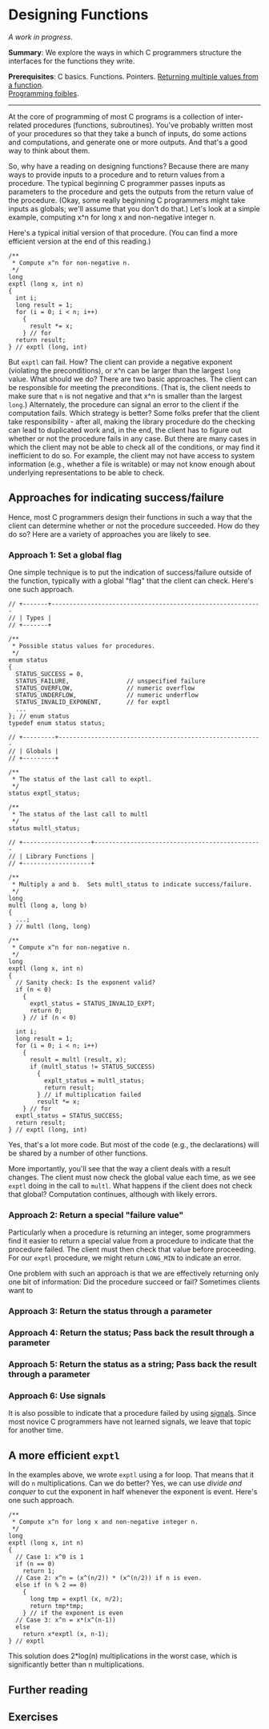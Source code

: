 Designing Functions
===================

*A work in progress.*

**Summary**: We explore the ways in which C programmers structure the
interfaces for the functions they write.

**Prerequisites**: C basics.  Functions. Pointers. 
[Returning multiple values from a function](multiple-return-values.html).  
[Programming foibles](foibles.html).

- - -

At the core of programming of most C programs is a collection of
inter-related procedures (functions, subroutines).  You've probably
written most of your procedures so that they take a bunch of inputs,
do some actions and computations, and generate one or more outputs.
And that's a good way to think about them.

So, why have a reading on designing functions?  Because there are many
ways to provide inputs to a procedure and to return values from a 
procedure.  The typical beginning C programmer passes inputs as 
parameters to the procedure and gets the outputs from the return
value of the procedure.  (Okay, some really beginning C programmers
might take inputs as globals; we'll assume that you don't do that.)
Let's look at a simple example, computing x^n for long x and non-negative
integer n.

Here's a typical initial version of that procedure.  (You can find a more
efficient version at the end of this reading.)

    /**
     * Compute x^n for non-negative n.
     */
    long
    exptl (long x, int n)
    {
      int i;
      long result = 1;
      for (i = 0; i < n; i++) 
        {
          result *= x;
        } // for
      return result;
    } // exptl (long, int)

But `exptl` can fail.  How?  The client can provide a negative exponent
(violating the preconditions), or x^n can be larger than the largest
`long` value.  What should we do?  There are two basic approaches. The
client can be responsible for meeting the preconditions. (That is, the
client needs to make sure that `n` is not negative and that x^n is
smaller than the largest `long`.)  Alternately, the procedure can signal
an error to the client if the computation fails.  Which strategy is better?
Some folks prefer that the client take responsibility - after all, making
the library procedure do the checking can lead to duplicated work and,
in the end, the client has to figure out whether or not the procedure fails
in any case.  But there are many cases in which the client may not be able
to check all of the conditions, or may find it inefficient to do so.  For
example, the client may not have access to system information (e.g., whether
a file is writable) or may not know enough about underlying representations
to be able to check.

Approaches for indicating success/failure
-----------------------------------------
Hence, most C programmers design their functions in such a way that the
client can determine whether or not the procedure succeeded.  How do they
do so?  Here are a variety of approaches you are likely to see.

### Approach 1: Set a global flag

One simple technique is to put the indication of success/failure outside
of the function, typically with a global "flag" that the client can check.
Here's one such approach.

    // +-------+-----------------------------------------------------------
    // | Types |
    // +-------+

    /**
     * Possible status values for procedures.
     */
    enum status
    { 
      STATUS_SUCCESS = 0,
      STATUS_FAILURE,                // unspecified failure
      STATUS_OVERFLOW,               // numeric overflow
      STATUS_UNDERFLOW,              // numeric underflow
      STATUS_INVALID_EXPONENT,       // for exptl
      ...
    }; // enum status
    typedef enum status status;

    // +---------+---------------------------------------------------------
    // | Globals |
    // +---------+

    /**
     * The status of the last call to exptl.
     */
    status exptl_status;

    /**
     * The status of the last call to multl
     */
    status multl_status;

    // +-------------------+-----------------------------------------------
    // | Library Functions |
    // +-------------------+

    /**
     * Multiply a and b.  Sets multl_status to indicate success/failure.
     */
    long 
    multl (long a, long b)
    {
      ...;
    } // multl (long, long)

    /**
     * Compute x^n for non-negative n.
     */
    long
    exptl (long x, int n)
    {
      // Sanity check: Is the exponent valid?
      if (n < 0) 
        {
          exptl_status = STATUS_INVALID_EXPT;
          return 0;
        } // if (n < 0)

      int i;
      long result = 1;
      for (i = 0; i < n; i++) 
        {
          result = multl (result, x);
          if (multl_status != STATUS_SUCCESS)
            {
              explt_status = multl_status;
              return result;
            } // if multiplication failed
            result *= x;
        } // for
      exptl_status = STATUS_SUCCESS;
      return result;
    } // exptl (long, int)

Yes, that's a lot more code.  But most of the code (e.g., the declarations)
will be shared by a number of other functions.  

More importantly, you'll see that the way a client deals with a result
changes.  The client must now check the global value each time, as we
see `exptl` doing in the call to `multl`.  What happens if the client does
not check that global?  Computation continues, although with likely errors.

### Approach 2: Return a special "failure value"

Particularly when a procedure is returning an integer, some programmers
find it easier to return a special value from a procedure to indicate that
the procedure failed.  The client must then check that value before
proceeding.  For our `exptl` procedure, we might return `LONG_MIN` to
indicate an error.

One problem with such an approach is that we are effectively returning
only one bit of information: Did the procedure succeed or fail?  Sometimes
clients want to 


### Approach 3: Return the status through a parameter

### Approach 4: Return the status; Pass back the result through a parameter

### Approach 5: Return the status as a string; Pass back the result through a parameter

### Approach 6: Use signals

It is also possible to indicate that a procedure failed by using
[signals](signals.html).  Since most novice C programmers have not learned
signals, we leave that topic for another time.

A more efficient `exptl`
------------------------

In the examples above, we wrote `exptl` using a for loop.  That means
that it will do `n` multiplications.  Can we do better?  Yes, we can
use *divide and conquer* to cut the exponent in half whenever the exponent
is event.  Here's one such approach.

    /**
     * Compute x^n for long x and non-negative integer n.
     */
    long
    exptl (long x, int n)
    {
      // Case 1: x^0 is 1
      if (n == 0)
        return 1;
      // Case 2: x^n = (x^(n/2)) * (x^(n/2)) if n is even.
      else if (n % 2 == 0)
        {
          long tmp = exptl (x, n/2);
          return tmp*tmp;
        } // if the exponent is even
      // Case 3: x^n = x*(x^(n-1))
      else
        return x*exptl (x, n-1);
    } // exptl

This solution does 2*log(n) multiplications in the worst case, which is
significantly better than n multiplications.

Further reading
---------------

Exercises
---------
